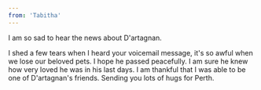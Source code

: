 ```yaml
---
from: 'Tabitha'
---
```


I am so sad to hear the news about D'artagnan. 

I shed a few tears when I heard your voicemail message, it's so awful when we lose our beloved pets. I hope he passed peacefully. I am sure he knew how very loved he was in his last days. I am thankful that I was able to be one of D'artagnan's friends. Sending you lots of hugs for Perth. 